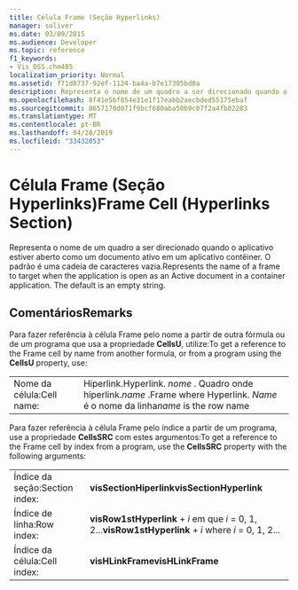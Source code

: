 ```yaml
---
title: Célula Frame (Seção Hyperlinks)
manager: soliver
ms.date: 03/09/2015
ms.audience: Developer
ms.topic: reference
f1_keywords:
- Vis_DSS.chm405
localization_priority: Normal
ms.assetid: f71d8737-92ef-1124-ba4a-b7e17305bd0a
description: Representa o nome de um quadro a ser direcionado quando o aplicativo estiver aberto como um documento ativo em um aplicativo contêiner. O padrão é uma cadeia de caracteres vazia.
ms.openlocfilehash: 8f41e5bf854e31e1f17eabb2aecbded55175ebaf
ms.sourcegitcommit: 8657170d071f9bcf680aba50b9c07f2a4fb82283
ms.translationtype: MT
ms.contentlocale: pt-BR
ms.lasthandoff: 04/28/2019
ms.locfileid: "33432853"
---
```

# <a name="frame-cell-hyperlinks-section"></a><span data-ttu-id="45850-104">Célula Frame (Seção Hyperlinks)</span><span class="sxs-lookup"><span data-stu-id="45850-104">Frame Cell (Hyperlinks Section)</span></span>

<span data-ttu-id="45850-p102">Representa o nome de um quadro a ser direcionado quando o aplicativo estiver aberto como um documento ativo em um aplicativo contêiner. O padrão é uma cadeia de caracteres vazia.</span><span class="sxs-lookup"><span data-stu-id="45850-p102">Represents the name of a frame to target when the application is open as an Active document in a container application. The default is an empty string.</span></span>
  
## <a name="remarks"></a><span data-ttu-id="45850-107">Comentários</span><span class="sxs-lookup"><span data-stu-id="45850-107">Remarks</span></span>

<span data-ttu-id="45850-108">Para fazer referência à célula Frame pelo nome a partir de outra fórmula ou de um programa que usa a propriedade **CellsU**, utilize:</span><span class="sxs-lookup"><span data-stu-id="45850-108">To get a reference to the Frame cell by name from another formula, or from a program using the **CellsU** property, use:</span></span> 
  
|||
|:-----|:-----|
| <span data-ttu-id="45850-109">Nome da célula:</span><span class="sxs-lookup"><span data-stu-id="45850-109">Cell name:</span></span>  <br/> | <span data-ttu-id="45850-110">Hiperlink.</span><span class="sxs-lookup"><span data-stu-id="45850-110">Hyperlink.</span></span>  <span data-ttu-id="45850-111">*nome* . Quadro onde hiperlink.</span><span class="sxs-lookup"><span data-stu-id="45850-111">*name*  .Frame            where Hyperlink.</span></span>  <span data-ttu-id="45850-112">*Name* é o nome da linha</span><span class="sxs-lookup"><span data-stu-id="45850-112">*name*  is the row name</span></span>  <br/> |
   
<span data-ttu-id="45850-113">Para fazer referência à célula Frame pelo índice a partir de um programa, use a propriedade **CellsSRC** com estes argumentos:</span><span class="sxs-lookup"><span data-stu-id="45850-113">To get a reference to the Frame cell by index from a program, use the **CellsSRC** property with the following arguments:</span></span> 
  
|||
|:-----|:-----|
| <span data-ttu-id="45850-114">Índice da seção:</span><span class="sxs-lookup"><span data-stu-id="45850-114">Section index:</span></span>  <br/> |<span data-ttu-id="45850-115">**visSectionHiperlink**</span><span class="sxs-lookup"><span data-stu-id="45850-115">**visSectionHyperlink**</span></span> <br/> |
| <span data-ttu-id="45850-116">Índice de linha:</span><span class="sxs-lookup"><span data-stu-id="45850-116">Row index:</span></span>  <br/> |<span data-ttu-id="45850-117">**visRow1stHyperlink** +  *i*            em que  *i*  = 0, 1, 2...</span><span class="sxs-lookup"><span data-stu-id="45850-117">**visRow1stHyperlink** +  *i*            where  *i*  = 0, 1, 2...</span></span>  <br/> |
| <span data-ttu-id="45850-118">Índice da célula:</span><span class="sxs-lookup"><span data-stu-id="45850-118">Cell index:</span></span>  <br/> |<span data-ttu-id="45850-119">**visHLinkFrame**</span><span class="sxs-lookup"><span data-stu-id="45850-119">**visHLinkFrame**</span></span> <br/> |
   

